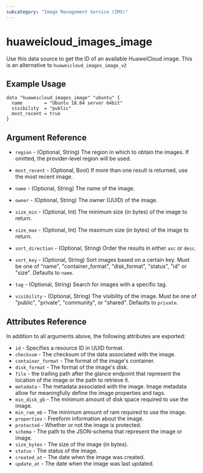 ```yaml
---
subcategory: "Image Management Service (IMS)"
---
```


# huaweicloud_images_image

Use this data source to get the ID of an available HuaweiCloud image. This is an alternative
to `huaweicloud_images_image_v2`

## Example Usage

```hcl
data "huaweicloud_images_image" "ubuntu" {
  name        = "Ubuntu 18.04 server 64bit"
  visibility  = "public"
  most_recent = true
}
```

## Argument Reference

* `region` - (Optional, String) The region in which to obtain the images. If omitted, the provider-level region will be
  used.

* `most_recent` - (Optional, Bool) If more than one result is returned, use the most recent image.

* `name` - (Optional, String) The name of the image.

* `owner` - (Optional, String) The owner (UUID) of the image.

* `size_min` - (Optional, Int) The minimum size (in bytes) of the image to return.

* `size_max` - (Optional, Int) The maximum size (in bytes) of the image to return.

* `sort_direction` - (Optional, String) Order the results in either `asc` or `desc`.

* `sort_key` - (Optional, String) Sort images based on a certain key. Must be one of
  "name", "container_format", "disk_format", "status", "id" or "size". Defaults to `name`.

* `tag` - (Optional, String) Search for images with a specific tag.

* `visibility` - (Optional, String) The visibility of the image. Must be one of
  "public", "private", "community", or "shared". Defaults to `private`.

## Attributes Reference

In addition to all arguments above, the following attributes are exported:

* `id` - Specifies a resource ID in UUID format.
* `checksum` - The checksum of the data associated with the image.
* `container_format` - The format of the image's container.
* `disk_format` - The format of the image's disk.
* `file` - the trailing path after the glance endpoint that represent the location of the image or the path to retrieve
  it.
* `metadata` - The metadata associated with the image. Image metadata allow for meaningfully define the image properties
  and tags.
* `min_disk_gb` - The minimum amount of disk space required to use the image.
* `min_ram_mb` - The minimum amount of ram required to use the image.
* `properties` - Freeform information about the image.
* `protected` - Whether or not the image is protected.
* `schema` - The path to the JSON-schema that represent the image or image.
* `size_bytes` - The size of the image (in bytes).
* `status` - The status of the image.
* `created_at` - The date when the image was created.
* `update_at` - The date when the image was last updated.
